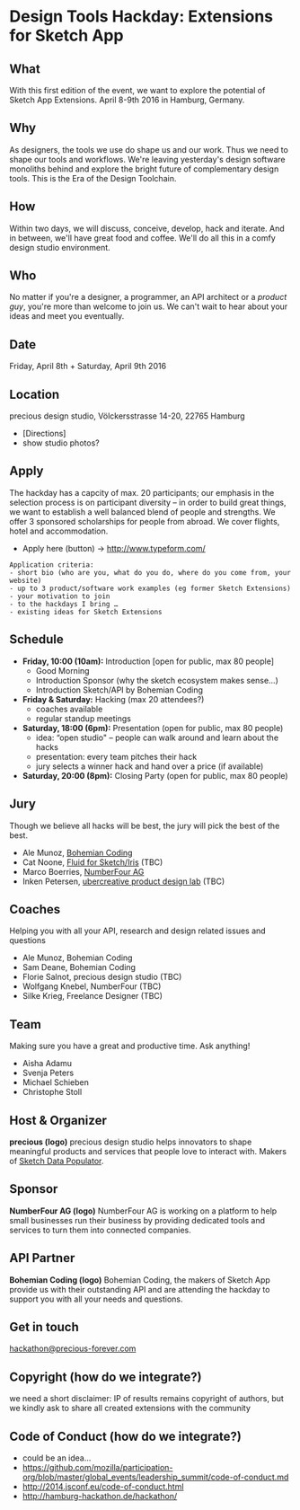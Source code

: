 # Design Tools Hackday: Extensions for Sketch App

## What
With this first edition of the event, we want to explore the potential of Sketch App Extensions. April 8-9th 2016 in Hamburg, Germany.

## Why
As designers, the tools we use do shape us and our work. Thus we need to shape our tools and workflows. We're leaving yesterday's design software monoliths behind and explore the bright future of complementary design tools. This is the Era of the Design Toolchain.

## How
Within two days, we will discuss, conceive, develop, hack and iterate. And in between, we'll have great food and coffee. We'll do all this in a comfy design studio environment.

## Who
No matter if you're a designer, a programmer, an API architect or a _product guy_, you're more than welcome to join us. We can't wait to hear about your ideas and meet you eventually.

## Date
Friday, April 8th + Saturday, April 9th 2016

## Location
precious design studio, Völckersstrasse 14-20, 22765 Hamburg
- [Directions]
- show studio photos?

## Apply
The hackday has a capcity of max. 20 participants; our emphasis in the selection process is on participant diversity – in order to build great things, we want to establish a well balanced blend of people and strengths. We offer 3 sponsored scholarships for people from abroad. We cover flights, hotel and accommodation.
- Apply here (button) -> http://www.typeform.com/

```
Application criteria:
- short bio (who are you, what do you do, where do you come from, your website)
- up to 3 product/software work examples (eg former Sketch Extensions)
- your motivation to join
- to the hackdays I bring …
- existing ideas for Sketch Extensions
```

## Schedule
- **Friday, 10:00 (10am):** Introduction [open for public, max 80 people]
  - Good Morning
  - Introduction Sponsor (why the sketch ecosystem makes sense…)
  - Introduction Sketch/API by Bohemian Coding
- **Friday & Saturday:** Hacking (max 20 attendees?)
  - coaches available
  - regular standup meetings
- **Saturday, 18:00 (6pm):** Presentation (open for public, max 80 people)
  - idea: “open studio" – people can walk around and learn about the hacks
  - presentation: every team pitches their hack
  - jury selects a winner hack and hand over a price (if available)
- **Saturday, 20:00 (8pm):** Closing Party (open for public, max 80 people)

## Jury
Though we believe all hacks will be best, the jury will pick the best of the best.
- Ale Munoz, [Bohemian Coding](http://www.sketchapp.com/)
- Cat Noone, [Fluid for Sketch/Iris](http://heyimcat.com/) (TBC)
- Marco Boerries, [NumberFour AG](http://www.numberfour.eu/)
- Inken Petersen, [ubercreative product design lab](http://ubercreative.me/) (TBC)

## Coaches
Helping you with all your API, research and design related issues and questions
- Ale Munoz, Bohemian Coding
- Sam Deane, Bohemian Coding
- Florie Salnot, precious design studio (TBC)
- Wolfgang Knebel, NumberFour (TBC)
- Silke Krieg, Freelance Designer (TBC)

## Team
Making sure you have a great and productive time. Ask anything!
- Aisha Adamu
- Svenja Peters
- Michael Schieben
- Christophe Stoll

## Host & Organizer
**precious (logo)**
precious design studio helps innovators to shape meaningful products and services that people love to interact with. Makers of [Sketch Data Populator](https://github.com/preciousforever/sketch-data-populator).

## Sponsor
**NumberFour AG (logo)**
NumberFour AG is working on a platform to help small businesses run their business by providing dedicated tools and services to turn them into connected companies.

## API Partner
**Bohemian Coding (logo)**
Bohemian Coding, the makers of Sketch App provide us with their outstanding API and are attending the hackday to support you with all your needs and questions.

## Get in touch
hackathon@precious-forever.com

## Copyright (how do we integrate?)
we need a short disclaimer: IP of results remains copyright of authors, but we kindly ask to share all created extensions with the community

## Code of Conduct (how do we integrate?)
- could be an idea…
- https://github.com/mozilla/participation-org/blob/master/global_events/leadership_summit/code-of-conduct.md
- http://2014.jsconf.eu/code-of-conduct.html
- http://hamburg-hackathon.de/hackathon/
